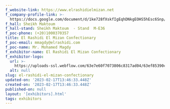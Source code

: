 ```yaml
---
f_website-link: https://www.elrashidielmizan.net
f_company-profile-link: >-
  https://docs.google.com/document/d/1ke728fXskfIgEqhDNkgEOHS5hEsc6Snp/edit?usp=share_link&ouid=111844397792848099856&rtpof=true&sd=true
f_hall: Sheikh Maktoum
f_hall-stand: Sheikh Maktoum  - Stand  M-E36
f_poc-phone: (+20)1000370357
title: El Rashidi El Mizan Confectionary
f_poc-email: mmagdy@elrashidi.com
f_poc-name: Mr. Mohamed Magdy
f_exhibitor-name: El Rashidi El Mizan Confectionary
f_exhibitor-logo:
  url: >-
    https://uploads-ssl.webflow.com/63e7e60f7073806c8317ad04/63ef85390c3fb1d31969994d_YzU1Mw.jpeg
  alt: null
slug: el-rashidi-el-mizan-confectionary
updated-on: '2023-02-17T13:46:33.448Z'
created-on: '2023-02-17T13:46:33.448Z'
published-on: null
layout: '[exhibitors].html'
tags: exhibitors
---
```



